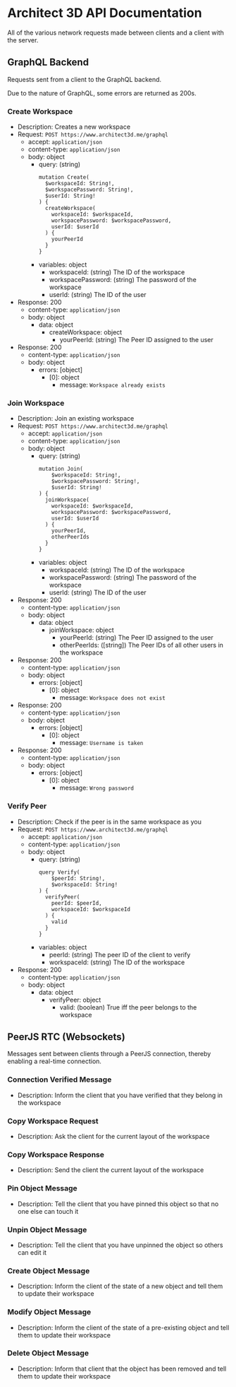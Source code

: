 # Architect 3D API Documentation

All of the various network requests made between clients and a client with
the server.

## GraphQL Backend

Requests sent from a client to the GraphQL backend.

Due to the nature of GraphQL, some errors are returned as 200s.

### Create Workspace

- Description: Creates a new workspace
- Request: `POST https://www.architect3d.me/graphql`
  - accept: `application/json`
  - content-type: `application/json`
  - body: object
    - query: (string)
      ```
      mutation Create(
        $workspaceId: String!,
        $workspacePassword: String!,
        $userId: String!
      ) {
        createWorkspace(
          workspaceId: $workspaceId,
          workspacePassword: $workspacePassword,
          userId: $userId
        ) {
          yourPeerId
        }
      }
      ```
    - variables: object
      - workspaceId: (string) The ID of the workspace
      - workspacePassword: (string) The password of the workspace
      - userId: (string) The ID of the user
- Response: 200
  - content-type: `application/json`
  - body: object
    - data: object
      - createWorkspace: object
        - yourPeerId: (string) The Peer ID assigned to the user
- Response: 200
  - content-type: `application/json`
  - body: object
    - errors: \[object\]
      - \[0\]: object
        - message: `Workspace already exists`

### Join Workspace

- Description: Join an existing workspace
- Request: `POST https://www.architect3d.me/graphql`
  - accept: `application/json`
  - content-type: `application/json`
  - body: object
    - query: (string)
      ```
      mutation Join(
          $workspaceId: String!,
          $workspacePassword: String!,
          $userId: String!
      ) {
        joinWorkspace(
          workspaceId: $workspaceId,
          workspacePassword: $workspacePassword,
          userId: $userId
        ) {
          yourPeerId,
          otherPeerIds
        }
      }
      ```
    - variables: object
      - workspaceId: (string) The ID of the workspace
      - workspacePassword: (string) The password of the workspace
      - userId: (string) The ID of the user
- Response: 200
  - content-type: `application/json`
  - body: object
    - data: object
      - joinWorkspace: object
        - yourPeerId: (string) The Peer ID assigned to the user
        - otherPeerIds: (\[string\]) The Peer IDs of all other users in the
              workspace
- Response: 200
  - content-type: `application/json`
  - body: object
    - errors: \[object\]
      - \[0\]: object
        - message: `Workspace does not exist`
- Response: 200
  - content-type: `application/json`
  - body: object
    - errors: \[object\]
      - \[0\]: object
        - message: `Username is taken`
- Response: 200
  - content-type: `application/json`
  - body: object
    - errors: \[object\]
      - \[0\]: object
        - message: `Wrong password`

### Verify Peer

- Description: Check if the peer is in the same workspace as you
- Request: `POST https://www.architect3d.me/graphql`
  - accept: `application/json`
  - content-type: `application/json`
  - body: object
    - query: (string)
      ```
      query Verify(
          $peerId: String!,
          $workspaceId: String!
      ) {
        verifyPeer(
          peerId: $peerId,
          workspaceId: $workspaceId
        ) {
          valid
        }
      }
      ```
    - variables: object
      - peerId: (string) The peer ID of the client to verify
      - workspaceId: (string) The ID of the workspace
- Response: 200
  - content-type: `application/json`
  - body: object
    - data: object
      - verifyPeer: object
        - valid: (boolean) True iff the peer belongs to the workspace

## PeerJS RTC (Websockets)

Messages sent between clients through a PeerJS connection, thereby enabling
a real-time connection.

### Connection Verified Message

- Description: Inform the client that you have verified that they belong in the
    workspace

### Copy Workspace Request

- Description: Ask the client for the current layout of the workspace

### Copy Workspace Response

- Description: Send the client the current layout of the workspace

### Pin Object Message

- Description: Tell the client that you have pinned this object so that no one
    else can touch it

### Unpin Object Message

- Description: Tell the client that you have unpinned the object so others can
    edit it

### Create Object Message

- Description: Inform the client of the state of a new object and tell them to
    update their workspace

### Modify Object Message

- Description: Inform the client of the state of a pre-existing object and tell
    them to update their workspace

### Delete Object Message

- Description: Inform that client that the object has been removed and tell
    them to update their workspace
